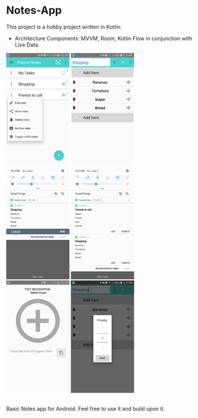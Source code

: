 # Notes-App

This project is a hobby project written in Kotlin:

- Architecture Components: MVVM, Room, Kotlin Flow in conjunction with Live Data.
  <br/>

<div class="row">
<img src="images/screenshots/scr1.jpeg" width="170">
<img src="images/screenshots/scr2.jpeg" width="170">
<img src="images/screenshots/scr4.jpeg" width="170">
<img src="images/screenshots/scr5.jpeg" width="170">
<img src="images/screenshots/scr6.jpeg" width="170">
<img src="images/screenshots/scr8.jpeg" width="170">
</div>

<br/>

Basic Notes app for Android. Feel free to use it and build upon it.

<br/>
